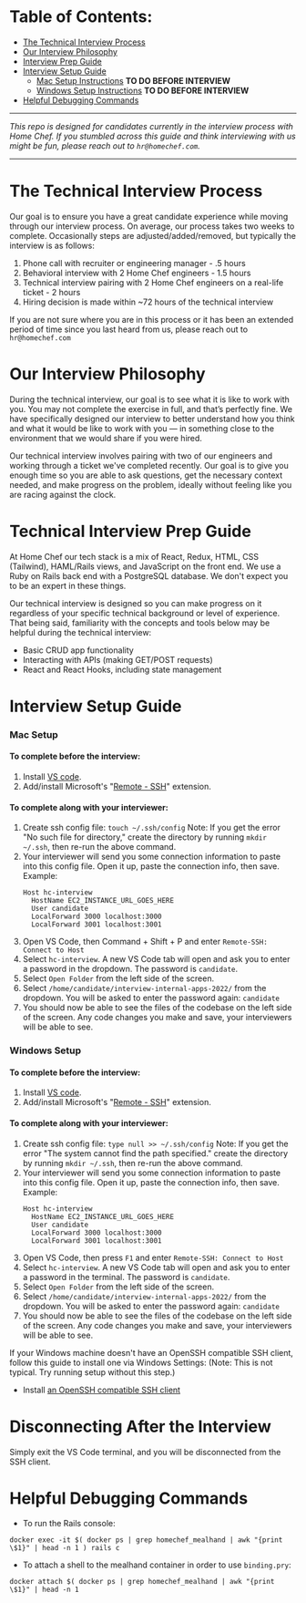 # Table of Contents:
 - [The Technical Interview Process](#Home-Chef-Tech-Candidate-Interview-Process)
 - [Our Interview Philosophy](#Home-Chef-Technical-Interview-Philosophy)
 - [Interview Prep Guide](#Candidate-Technical-Interview-Prep-Guide)
 - [Interview Setup Guide](#Candidate-Technical-Interview-Setup-Guide)
    - [Mac Setup Instructions](#Mac-Setup) **TO DO BEFORE INTERVIEW**
    - [Windows Setup Instructions](#Windows-Setup) **TO DO BEFORE INTERVIEW**
 - [Helpful Debugging Commands](#Helpful-Debugging-Commands)

---

*This repo is designed for candidates currently in the interview process with Home Chef. If you stumbled across this guide and think interviewing with us might be fun, please reach out to `hr@homechef.com`.*

---

# The Technical Interview Process

Our goal is to ensure you have a great candidate experience while moving through our interview process. On average, our process takes two weeks to complete. Occasionally steps are adjusted/added/removed, but typically the interview is as follows:

 1. Phone call with recruiter or engineering manager - .5 hours
 2. Behavioral interview with 2 Home Chef engineers - 1.5 hours
 3. Technical interview pairing with 2 Home Chef engineers on a real-life ticket - 2 hours
 4. Hiring decision is made within ~72 hours of the technical interview

If you are not sure where you are in this process or it has been an extended period of time since you last heard from us, please reach out to `hr@homechef.com`

# Our Interview Philosophy

During the technical interview, our goal is to see what it is like to work with you. You may not complete the exercise in full, and that’s perfectly fine. We have specifically designed our interview to better understand how you think and what it would be like to work with you &mdash; in something close to the environment that we would share if you were hired.

Our technical interview involves pairing with two of our engineers and working through a ticket we've completed recently. Our goal is to give you enough time so you are able to ask questions, get the necessary context needed, and make progress on the problem, ideally without feeling like you are racing against the clock.

# Technical Interview Prep Guide

At Home Chef our tech stack is a mix of React, Redux, HTML, CSS (Tailwind), HAML/Rails views, and JavaScript on the front end. We use a Ruby on Rails back end with a PostgreSQL database. We don't expect you to be an expert in these things.

Our technical interview is designed so you can make progress on it regardless of your specific technical background or level of experience. That being said, familiarity with the concepts and tools below may be helpful during the technical interview:
  - Basic CRUD app functionality
  - Interacting with APIs (making GET/POST requests)
  - React and React Hooks, including state management

# Interview Setup Guide
### Mac Setup

#### To complete before the interview:
1. Install [VS code](https://code.visualstudio.com/Download).
2. Add/install Microsoft's "[Remote - SSH](https://marketplace.visualstudio.com/items?itemName=ms-vscode-remote.remote-ssh)" extension.

#### To complete along with your interviewer:
1. Create ssh config file: `touch ~/.ssh/config`
    Note: If you get the error "No such file for directory," create the directory by running `mkdir ~/.ssh`, then re-run the above command.
2. Your interviewer will send you some connection information to paste into this config file. Open it up, paste the connection info, then save. Example:
    ```
    Host hc-interview
      HostName EC2_INSTANCE_URL_GOES_HERE
      User candidate
      LocalForward 3000 localhost:3000
      LocalForward 3001 localhost:3001
    ```
3. Open VS Code, then Command + Shift + P and enter `Remote-SSH: Connect to Host`
4. Select `hc-interview`. A new VS Code tab will open and ask you to enter a password in the dropdown. The password is `candidate`.
5. Select `Open Folder` from the left side of the screen.
6. Select `/home/candidate/interview-internal-apps-2022/` from the dropdown. You will be asked to enter the password again: `candidate`
7. You should now be able to see the files of the codebase on the left side of the screen. Any code changes you make and save, your interviewers will be able to see.

### Windows Setup

#### To complete before the interview:
1. Install [VS code](https://code.visualstudio.com/Download).
2. Add/install Microsoft's "[Remote - SSH](https://marketplace.visualstudio.com/items?itemName=ms-vscode-remote.remote-ssh)" extension.

#### To complete along with your interviewer:
1. Create ssh config file: `type null >> ~/.ssh/config`
    Note: If you get the error "The system cannot find the path specified." create the directory by running `mkdir ~/.ssh`, then re-run the above command.
2. Your interviewer will send you some connection information to paste into this config file. Open it up, paste the connection info, then save. Example:
    ```
    Host hc-interview
      HostName EC2_INSTANCE_URL_GOES_HERE
      User candidate
      LocalForward 3000 localhost:3000
      LocalForward 3001 localhost:3001
    ```
3. Open VS Code, then press `F1` and enter `Remote-SSH: Connect to Host`
4. Select `hc-interview`. A new VS Code tab will open and ask you to enter a password in the terminal. The password is `candidate`.
5. Select `Open Folder` from the left side of the screen.
6. Select `/home/candidate/interview-internal-apps-2022/` from the dropdown. You will be asked to enter the password again: `candidate`
7. You should now be able to see the files of the codebase on the left side of the screen. Any code changes you make and save, your interviewers will be able to see.

If your Windows machine doesn't have an OpenSSH compatible SSH client, follow this guide to install one via Windows Settings: (Note: This is not typical. Try running setup without this step.)
   - Install [an OpenSSH compatible SSH client](https://aka.ms/vscode-remote/ssh/supported-clients)

# Disconnecting After the Interview
Simply exit the VS Code terminal, and you will be disconnected from the SSH client.

# Helpful Debugging Commands

- To run the Rails console:

```docker exec -it $( docker ps | grep homechef_mealhand | awk "{print \$1}" | head -n 1 ) rails c```

- To attach a shell to the mealhand container in order to use `binding.pry`:

```docker attach $( docker ps | grep homechef_mealhand | awk "{print \$1}" | head -n 1```

